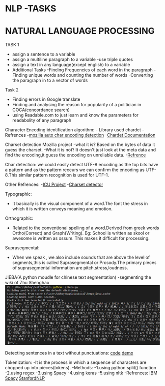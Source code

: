 
# NLP -TASKS


# NATURAL LANGUAGE PROCESSING

TASK 1 

  - assign a sentence to a variable
  - assign a multiline paragraph to a variable -use triple quotes
  - assign a text in any language(except english) to a variable
  - Additional Tasks
     -Finding Frequencies of each word in the paragraph
     -Finding unique words and counting the number of words
     -Converting the paragraph in to a vector of words


Task 2
  - Finding errors in Google translate
  - Finding and analysing the reason for popularity of a politician in COCA(concordance search)
  - using Readable.com to just learn and know the parameters for readabolity of any paragraph

Character Encoding identification algorithm:
    - Library used chardet
    -Refrences
            -[mozilla auto char encoding detection](https://www-archive.mozilla.org/projects/intl/universalcharsetdetection)
            -[Chardet Documentation](https://chardet.readthedocs.io/en/latest/index.html)


Charset detection Mozilla project 
        -what it is?
            Based on the bytes of data it guess the charset.
        -What it is not?
            It doesn't just look at the meta data and find the encoding,it guess the encoding on unreliable data.
      -[Refrence](https://www-archive.mozilla.org/projects/intl/chardet.html)
      
Char detection:
we could easily detect UTF-8 encoding as the top bits have a pattern and as the pattern reccurs we can confirm the encoding as UTF-8.This similar pattern recognition is used for UTF-1.
    
Other Refrences:
    -[ICU Project](http://site.icu-project.org/)
    -[Charset detector](https://unicode-org.github.io/icu-docs/apidoc/released/icu4j/com/ibm/icu/text/CharsetDetector.html)
      



Typographic:
  - It basically is the visual component of a word.The font the stress in which it is written conveys meaning and emotion.

Orthographic:
  - Related to the conventional spelling of a word.Derived from greek words Ortho(Correct) and Graph(Writing).
    Eg: School is written as skool or awesome is written as ossum.
    This makes it difficult for processing.

Suprasegmental:
  - When we speak , we also include sounds that are above the level of segments,this is called Suprasegmental or Prosody.The primary pieces of suprasegmental information are pitch,stress,loudness.


JIEBA(A python moudle for chinese text segmentation)
  -segmenting the wiki of Zhu Shenghao
  ![Output](./out/jieba.png?raw=true "Output of segmentation of text using jieba")

Detecting sentences in a text without punctuations:
  [code](https://github.com/ottokart/punctuator2)
  [demo](http://bark.phon.ioc.ee/punctuator)



Tokenization:
  -It is the process in which a sequence of characters are chopped up into pieces(tokens).
  -Methods:
    -1.using python split() function
    -2.using regex
    -3.using Spacy
    -4.using keras
    -5.using nltk
  -Refrences:
    [IBM](https://www.ibm.com/developerworks/community/blogs/nlp/entry/tokenization?lang=en)
    [Spacy](https://spacy.io/api/tokenizer)
    [StanfordNLP](https://nlp.stanford.edu/IR-book/html/htmledition/tokenization-1.html)

